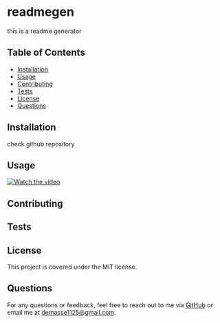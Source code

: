 # readmegen

this is a readme generator 

## Table of Contents
- [Installation](#installation)
- [Usage](#usage)
- [Contributing](#contributing)
- [Tests](#tests)
- [License](#license)
- [Questions](#questions)

## Installation
check github repository

## Usage
[![Watch the video](https://your-image-thumbnail-url.jpg)](https://drive.google.com/file/d/1WbIoiiGrUi8pf8HGrtw1gKPVOHUeC85i/preview)


## Contributing


## Tests


## License
This project is covered under the MIT license.

## Questions
For any questions or feedback, feel free to reach out to me via [GitHub](https://github.com/OKJay50) or email me at demasse1125@gmail.com.
    
